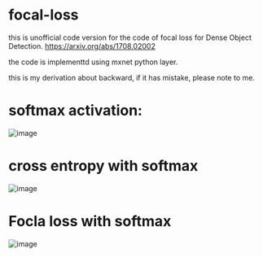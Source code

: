 # focal-loss

this is unofficial code version for the code of focal loss for Dense Object Detection.
 https://arxiv.org/abs/1708.02002

the code is implementtd using mxnet python layer.

this is my derivation about backward, if it has mistake, please note to me.

# softmax activation:

![image](https://github.com/unsky/focal-loss/blob/master/2.jpg)

# cross entropy with softmax

![image](https://github.com/unsky/focal-loss/blob/master/3.jpg)

# Focla loss with softmax

![image](https://github.com/unsky/focal-loss/blob/master/1.jpg)



